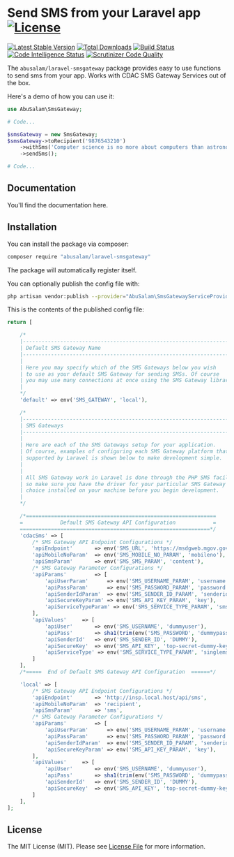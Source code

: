 # Send SMS from your Laravel app [![License](https://poser.pugx.org/abusalam/laravel-smsgateway/license)](https://packagist.org/packages/abusalam/laravel-smsgateway) 

[![Latest Stable Version](https://poser.pugx.org/abusalam/laravel-smsgateway/v/stable)](https://packagist.org/packages/abusalam/laravel-smsgateway) [![Total Downloads](https://poser.pugx.org/abusalam/laravel-smsgateway/downloads)](https://packagist.org/packages/abusalam/laravel-smsgateway) [![Build Status](https://scrutinizer-ci.com/g/abusalam/laravel-smsgateway/badges/build.png?b=dev)](https://scrutinizer-ci.com/g/abusalam/laravel-smsgateway/build-status/dev) [![Code Intelligence Status](https://scrutinizer-ci.com/g/abusalam/laravel-smsgateway/badges/code-intelligence.svg?b=dev)](https://scrutinizer-ci.com/code-intelligence) [![Scrutinizer Code Quality](https://scrutinizer-ci.com/g/abusalam/laravel-smsgateway/badges/quality-score.png?b=dev)](https://scrutinizer-ci.com/g/abusalam/laravel-smsgateway/?branch=dev)

The `abusalam/laravel-smsgateway` package provides easy to use functions to send sms from your app. Works with CDAC SMS Gateway Services out of the box.

Here's a demo of how you can use it:

```php
use AbuSalam\SmsGateway;

# Code...

$smsGateway = new SmsGateway;
$smsGateway->toRecipient('9876543210')
    ->withSms('Computer science is no more about computers than astronomy is about telescopes. - Edsger Dijkstra')
    ->sendSms();

# Code...

```

## Documentation
You'll find the documentation here.


## Installation

You can install the package via composer:

``` bash
composer require "abusalam/laravel-smsgateway"
```

The package will automatically register itself.

You can optionally publish the config file with:
```bash
php artisan vendor:publish --provider="AbuSalam\SmsGatewayServiceProvider" --tag="config"
```

This is the contents of the published config file:

```php
return [

    /*
    |--------------------------------------------------------------------------
    | Default SMS Gateway Name
    |--------------------------------------------------------------------------
    |
    | Here you may specify which of the SMS Gateways below you wish
    | to use as your default SMS Gateway for sending SMSs. Of course
    | you may use many connections at once using the SMS Gateway library.
    |
    */
    'default' => env('SMS_GATEWAY', 'local'),

    /*
    |--------------------------------------------------------------------------
    | SMS Gateways
    |--------------------------------------------------------------------------
    |
    | Here are each of the SMS Gateways setup for your application.
    | Of course, examples of configuring each SMS Gateway platform that is
    | supported by Laravel is shown below to make development simple.
    |
    |
    | All SMS Gateway work in Laravel is done through the PHP SMS facilities
    | so make sure you have the driver for your particular SMS Gateway of
    | choice installed on your machine before you begin development.
    |
    */

    /*=============================================================
    =            Default SMS Gateway API Configuration            =
    =============================================================*/
    'cdacSms' => [
        /* SMS Gateway API Endpoint Configurations */
        'apiEndpoint'       => env('SMS_URL', 'https://msdgweb.mgov.gov.in/esms/sendsmsrequest'),
        'apiMobileNoParam'  => env('SMS_MOBILE_NO_PARAM', 'mobileno'),
        'apiSmsParam'       => env('SMS_SMS_PARAM', 'content'),
        /* SMS Gateway Parameter Configurations */
        'apiParams'         => [
            'apiUserParam'      => env('SMS_USERNAME_PARAM', 'username'),
            'apiPassParam'      => env('SMS_PASSWORD_PARAM', 'password'),
            'apiSenderIdParam'  => env('SMS_SENDER_ID_PARAM', 'senderid'),
            'apiSecureKeyParam' => env('SMS_API_KEY_PARAM', 'key'),
            'apiServiceTypeParam' => env('SMS_SERVICE_TYPE_PARAM', 'smsservicetype'),
        ],
        'apiValues'     => [
            'apiUser'       => env('SMS_USERNAME', 'dummyuser'),
            'apiPass'       => sha1(trim(env('SMS_PASSWORD', 'dummypass'))),
            'apiSenderId'   => env('SMS_SENDER_ID', 'DUMMY'),
            'apiSecureKey'  => env('SMS_API_KEY', 'top-secret-dummy-key'),
            'apiServiceType' => env('SMS_SERVICE_TYPE_PARAM', 'singlemsg'),
        ]
    ],
    /*=====  End of Default SMS Gateway API Configuration  ======*/

    'local' => [
        /* SMS Gateway API Endpoint Configurations */
        'apiEndpoint'       => 'http://insp.local.host/api/sms',
        'apiMobileNoParam'  => 'recipient',
        'apiSmsParam'       => 'sms',
        /* SMS Gateway Parameter Configurations */
        'apiParams'         => [
            'apiUserParam'      => env('SMS_USERNAME_PARAM', 'username'),
            'apiPassParam'      => env('SMS_PASSWORD_PARAM', 'password'),
            'apiSenderIdParam'  => env('SMS_SENDER_ID_PARAM', 'senderid'),
            'apiSecureKeyParam' => env('SMS_API_KEY_PARAM', 'key'),
        ],
        'apiValues'     => [
            'apiUser'       => env('SMS_USERNAME', 'dummyuser'),
            'apiPass'       => sha1(trim(env('SMS_PASSWORD', 'dummypass'))),
            'apiSenderId'   => env('SMS_SENDER_ID', 'DUMMY'),
            'apiSecureKey'  => env('SMS_API_KEY', 'top-secret-dummy-key'),
        ]
    ],
];

```

## License

The MIT License (MIT). Please see [License File](LICENSE) for more information.
